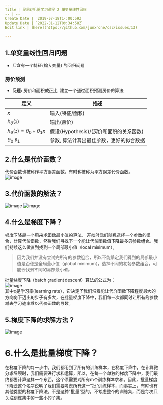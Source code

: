 ```yaml
---
Title | 吴恩达机器学习课程 2 单变量线性回归
-- | --
Create Date | `2019-07-18T14:00:59Z`
Update Date | `2022-01-12T09:34:58Z`
Edit link | [here](https://github.com/junxnone/csc/issues/13)

---
```

## 1.单变量线性回归问题
- 只含有一个特征(输入变量) 的回归问题

### 房价预测
- **问题:** 房价和面积成正比, 建立一个通过面积预测房价的算法

定义 | 描述
-- | --
$x$ | 输入(特征/面积) 
$h_\theta(x)$ | 输出(房价) 
$h_\theta(x)=\theta_0+\theta_1x$ | 假设(Hypothesis)/(房价和面积的关系函数) 
$\theta_0$ $\theta_1$ | 参数, 算法计算出最佳参数，更好的拟合数据

## 2.什么是代价函数？
代价函数也被称作平方误差函数，有时也被称为平方误差代价函数。  
![image](https://user-images.githubusercontent.com/2216970/49332784-53197900-f5ee-11e8-84c1-e487d03e595e.png)
## 3.代价函数的解法？
![image](https://user-images.githubusercontent.com/2216970/49332833-5103ea00-f5ef-11e8-96ac-19d416dded04.png)
![image](https://user-images.githubusercontent.com/2216970/49332879-1f3f5300-f5f0-11e8-9f34-ee18e01e1e29.png)

## 4.什么是梯度下降？
梯度下降是一个用来求函数最小值的算法。
开始时我们随机选择一个参数的组合，计算代价函数，然后我们寻找下一个能让代价函数值下降最多的参数组合。我们持续这么做直到找到一个局部最小值（local minimum）。
> 因为我们并没有尝试完所有的参数组合，所以不能确定我们得到的局部最小值是否便是全局最小值（global minimum），选择不同的初始参数组合，可能会找到不同的局部最小值。  

批量梯度下降（batch gradient descent）算法的公式为：  
![image](https://user-images.githubusercontent.com/2216970/49332997-0768ce80-f5f2-11e8-9b9a-43688f65140b.png)  
其中α是学习率(learning rate），它决定了我们沿着能让代价函数下降程度最大的方向向下迈出的步子有多大，在批量梯度下降中，我们每一次都同时让所有的参数减去学习速率乘以代价函数的导数。
## 5.梯度下降的求解方法？
![image](https://user-images.githubusercontent.com/2216970/49333105-046edd80-f5f4-11e8-82ee-177647b03f60.png)

# 6.什么是批量梯度下降？
在梯度下降的每一步中，我们都用到了所有的训练样本，在梯度下降中，在计算微分求导项时，我们需要进行求和运算，所以，在每一个单独的梯度下降中，我们最终都要计算这样一个东西，这个项需要对所有m个训练样本求和。因此，批量梯度下降法这个名字说明了我们需要考虑所有这一"批"训练样本，而事实上，有时也有其他类型的梯度下降法，不是这种"批量"型的，不考虑整个的训练集，而是每次只关注训练集中的一些小的子集。

